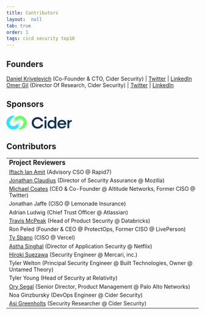 ```yaml
---
title: Contributors
layout:  null
tab: true
order: 1
tags: cicd security top10
---
```


## Founders

[Daniel Krivelevich](mailto:daniel@cidersecurity.io) (Co-Founder & CTO, Cider Security) | [Twitter](https://twitter.com/Dkrivelev) | [LinkedIn](https://www.linkedin.com/in/daniel-krivelevich/)
[Omer Gil](mailto:omer@cidersecurity.io) (Director Of Research, Cider Security) | [Twitter](https://twitter.com/omer_gil) | [LinkedIn](https://www.linkedin.com/in/omer-gil/)


## Sponsors


[![Cider Security](assets/images/cider_logo.png)](https://www.cidersecurity.io)


## Contributors

|                                  |
| -------------------------------- |
| **<big>Project Reviewers </big>** |
| [Iftach Ian Amit](https://twitter.com/iiamit) (Advisory CSO @ Rapid7) |
| [Jonathan Claudius](https://twitter.com/claudijd) (Director of Security Assurance @ Mozilla) |
| [Michael Coates](https://twitter.com/_mwc) (CEO & Co-Founder @ Altitude Networks, Former CISO @ Twitter) |
| Jonathan Jaffe (CISO @ Lemonade Insurance) |
| Adrian Ludwig (Chief Trust Officer @ Atlassian) |
| [Travis McPeak](https://twitter.com/travismcpeak) (Head of Product Security @ Databricks) |
| Ron Peled (Founder & CEO @ ProtectOps, Former CISO @ LivePerson) |
| [Ty Sbano](https://twitter.com/tysbano) (CISO @ Vercel) |
| [Astha Singhal](https://twitter.com/astha_singhal) (Director of Application Security @ Netflix) |
| [Hiroki Suezawa](https://twitter.com/rung) (Security Engineer @ Mercari, inc.) |
| Tyler Welton (Principal Security Engineer @ Built Technologies, Owner @ Untamed Theory) |
| Tyler Young (Head of Security at Relativity) |
| [Ory Segal](https://twitter.com/orysegal) (Senior Director, Product Management @ Palo Alto Networks) |
| Noa Ginzbursky (DevOps Engineer @ Cider Security) |
| [Asi Greenholts](https://twitter.com/TupleType) (Security Researcher @ Cider Security) |
